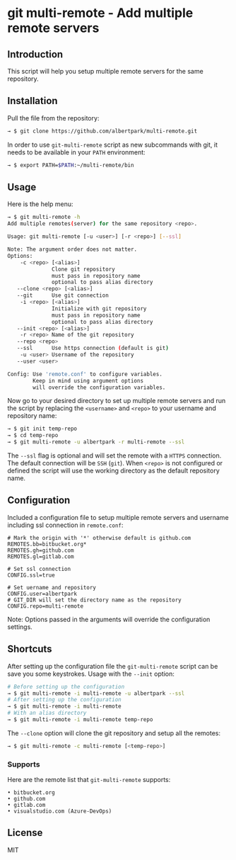# git multi-remote - Add multiple remote servers


## Introduction

This script will help you setup multiple remote servers for the same repository.


## Installation

Pull the file from the repository:
```bash
→ $ git clone https://github.com/albertpark/multi-remote.git
```

In order to use `git-multi-remote` script as new subcommands with git, it needs to be available in your `PATH` environment:
```bash
→ $ export PATH=$PATH:~/multi-remote/bin
```


## Usage

Here is the help menu:
```bash
→ $ git multi-remote -h
Add multiple remotes(server) for the same repository <repo>.

Usage: git multi-remote [-u <user>] [-r <repo>] [--ssl]

Note: The argument order does not matter.
Options:
    -c <repo> [<alias>]
              Clone git repository
              must pass in repository name
              optional to pass alias directory
   --clone <repo> [<alias>]
   --git      Use git connection
    -i <repo> [<alias>]
              Initialize with git repository
              must pass in repository name
              optional to pass alias directory
   --init <repo> [<alias>]
    -r <repo> Name of the git repository
   --repo <repo>
   --ssl      Use https connection (default is git)
    -u <user> Username of the repository
   --user <user>

Config: Use 'remote.conf' to configure variables.
        Keep in mind using argument options 
        will override the configuration variables.
```

Now go to your desired directory to set up multiple remote servers and run the script by replacing the `<username>` and `<repo>` to your username and repository name:
```bash
→ $ git init temp-repo
→ $ cd temp-repo
→ $ git multi-remote -u albertpark -r multi-remote --ssl
```

The `--ssl` flag is optional and will set the remote with a `HTTPS` connection. The default connection will be `SSH` (`git`). When `<repo>` is not configured or defined the script will use the working directory as the default repository name.


## Configuration

Included a configuration file to setup multiple remote servers and username including ssl connection in `remote.conf`:
```
# Mark the origin with '*' otherwise default is github.com
REMOTES.bb=bitbucket.org*
REMOTES.gh=github.com
REMOTES.gl=gitlab.com

# Set ssl connection
CONFIG.ssl=true

# Set uername and repository
CONFIG.user=albertpark
# GIT_DIR will set the directory name as the repository
CONFIG.repo=multi-remote
```
Note: Options passed in the arguments will override the configuration settings.


## Shortcuts

After setting up the configuration file the `git-multi-remote` script can be save you some keystrokes. Usage with the `--init` option:
```bash
# Before setting up the configuration
→ $ git multi-remote -i multi-remote -u albertpark --ssl
# After setting up the configuration
→ $ git multi-remote -i multi-remote
# With an alias directory
→ $ git multi-remote -i multi-remote temp-repo
```

The `--clone` option will clone the git repository and setup all the remotes:
```bash
→ $ git multi-remote -c multi-remote [<temp-repo>]

```

### Supports

Here are the remote list that `git-multi-remote` supports:
```
• bitbucket.org
• github.com
• gitlab.com
• visualstudio.com (Azure-DevOps)

```

## License

MIT
